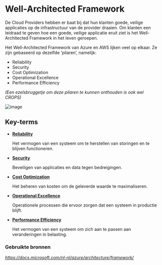 # **Well-Architected Framework**

De Cloud Providers hebben er baat bij dat hun klanten goede, veilige applicaties op de infrastructuur van de provider draaien. Om klanten een leidraad te geven hoe een goede, veilige applicatie eruit ziet is het Well-Architected Framework in het leven geroepen.

Het Well-Architected Framework van Azure en AWS lijken veel op elkaar. Ze zijn gebaseerd op dezelfde ‘pilaren’, namelijk:

- Reliability
- Security
- Cost Optimization
- Operational Excellence
- Performance Efficiency

*(Een ezelsbruggetje om deze pilaren te kunnen onthouden is ook wel CROPS)*

![image](https://docs.microsoft.com/nl-nl/azure/architecture/framework/_images/waf-diagram-revised.png)

## **Key-terms**

- [**Reliability**](https://docs.microsoft.com/nl-nl/azure/architecture/framework/resiliency/)

    Het vermogen van een systeem om te herstellen van storingen en te blijven functioneren.

- [**Security**](https://docs.microsoft.com/nl-nl/azure/architecture/framework/security/)

    Beveiligen van applicaties en data tegen bedreigingen.

- [**Cost Optimization**](https://docs.microsoft.com/nl-nl/azure/architecture/framework/cost/)

    Het beheren van kosten om de geleverde waarde te maximaliseren.

- [**Operational Excellence**](https://docs.microsoft.com/nl-nl/azure/architecture/framework/devops/)

    Operationele processen die ervoor zorgen dat een systeem in productie blijft.

- [**Performance Efficiency**](https://docs.microsoft.com/nl-nl/azure/architecture/framework/scalability/)

    Het vermogen van een systeem om zich aan te passen aan veranderingen in belasting.

### **Gebruikte bronnen**

*<https://docs.microsoft.com/nl-nl/azure/architecture/framework/>*
